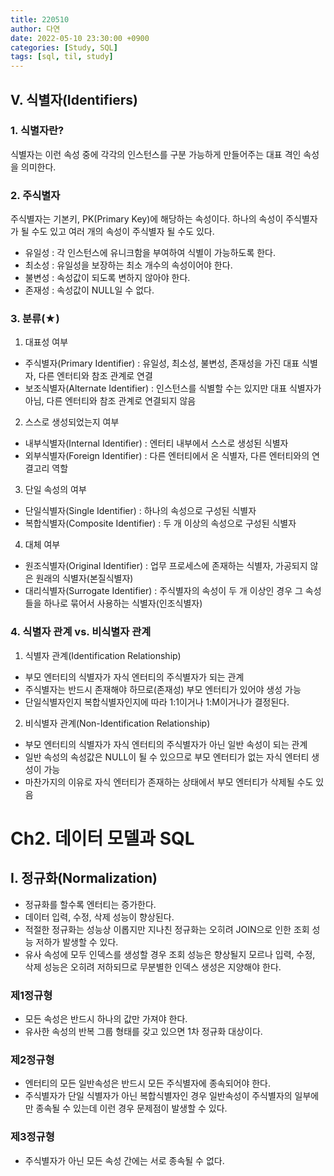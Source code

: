 ```yaml
---
title: 220510
author: 다연
date: 2022-05-10 23:30:00 +0900
categories: [Study, SQL]
tags: [sql, til, study]
---
```

## Ⅴ. 식별자(Identifiers)
### 1. 식별자란?
식별자는 이런 속성 중에 각각의 인스턴스를 구분 가능하게 만들어주는 대표 격인 속성을 의미한다.

### 2. 주식별자
주식별자는 기본키, PK(Primary Key)에 해당하는 속성이다. 하나의 속성이 주식별자가 될 수도 있고 여러 개의 속성이 주식별자 될 수도 있다.
* 유일성 : 각 인스턴스에 유니크함을 부여하여 식별이 가능하도록 한다.
* 최소성 : 유일성을 보장하는 최소 개수의 속성이어야 한다.
* 불변성 : 속성값이 되도록 변하지 않아야 한다.
* 존재성 : 속성값이 NULL일 수 없다.

### 3. 분류(★)
1. 대표성 여부
- 주식별자(Primary Identifier) : 유일성, 최소성, 불변성, 존재성을 가진 대표 식별자, 다른 엔터티와 참조 관계로 연결
- 보조식별자(Alternate Identifier) : 인스턴스를 식별할 수는 있지만 대표 식별자가 아님, 다른 엔터티와 참조 관계로 연결되지 않음
2. 스스로 생성되었는지 여부
- 내부식별자(Internal Identifier) : 엔터티 내부에서 스스로 생성된 식별자
- 외부식별자(Foreign Identifier) : 다른 엔터티에서 온 식별자, 다른 엔터티와의 연결고리 역할
3. 단일 속성의 여부
- 단일식별자(Single Identifier) : 하나의 속성으로 구성된 식별자
- 복합식별자(Composite Identifier) : 두 개 이상의 속성으로 구성된 식별자
4. 대체 여부
- 원조식별자(Original Identifier) : 업무 프로세스에 존재하는 식별자, 가공되지 않은 원래의 식별자(본질식별자)
- 대리식별자(Surrogate Identifier) : 주식별자의 속성이 두 개 이상인 경우 그 속성들을 하나로 묶어서 사용하는 식별자(인조식별자)

### 4. 식별자 관계 vs. 비식별자 관계
1. 식별자 관계(Identification Relationship)
- 부모 엔터티의 식별자가 자식 엔터티의 주식별자가 되는 관계
- 주식별자는 반드시 존재해야 하므로(존재성) 부모 엔터티가 있어야 생성 가능
- 단일식별자인지 복합식별자인지에 따라 1:1이거나 1:M이거나가 결정된다.
2. 비식별자 관계(Non-Identification Relationship)
- 부모 엔터티의 식별자가 자식 엔터티의 주식별자가 아닌 일반 속성이 되는 관계
- 일반 속성의 속성값은 NULL이 될 수 있으므로 부모 엔터티가 없는 자식 엔터티 생성이 가능
- 마찬가지의 이유로 자식 엔터티가 존재하는 상태에서 부모 엔터티가 삭제될 수도 있음

# Ch2. 데이터 모델과 SQL
## Ⅰ. 정규화(Normalization)
* 정규화를 할수록 엔터티는 증가한다.
* 데이터 입력, 수정, 삭제 성능이 향상된다.
* 적절한 정규화는 성능상 이롭지만 지나친 정규화는 오히려 JOIN으로 인한 조회 성능 저하가 발생할 수 있다.
* 유사 속성에 모두 인덱스를 생성할 경우 조회 성능은 향상될지 모르나 입력, 수정, 삭제 성능은 오히려 저하되므로 무분별한 인덱스 생성은 지양해야 한다.

### 제1정규형
* 모든 속성은 반드시 하나의 값만 가져야 한다.
* 유사한 속성의 반복 그룹 형태를 갖고 있으면 1차 정규화 대상이다.

### 제2정규형
* 엔터티의 모든 일반속성은 반드시 모든 주식별자에 종속되어야 한다.
* 주식별자가 단일 식별자가 아닌 복합식별자인 경우 일반속성이 주식별자의 일부에만 종속될 수 있는데 이런 경우 문제점이 발생할 수 있다.

### 제3정규형
* 주식별자가 아닌 모든 속성 간에는 서로 종속될 수 없다.
